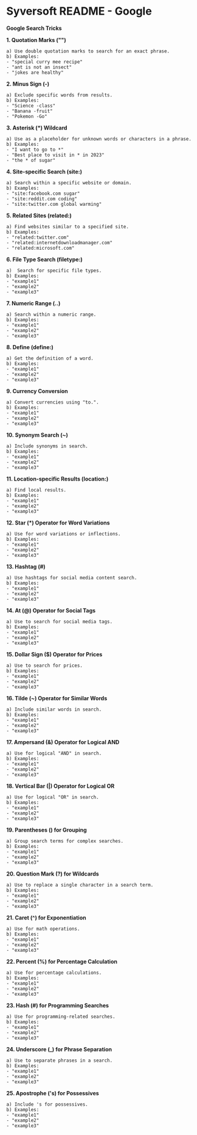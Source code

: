 # Syversoft README - Google

**Google Search Tricks**

**1. Quotation Marks ("")**

    a) Use double quotation marks to search for an exact phrase.  
    b) Examples:
    - "special curry mee recipe"
    - "ant is not an insect"
    - "jokes are healthy"

**2. Minus Sign (-)**

    a) Exclude specific words from results.  
    b) Examples:
    - "Science -class"
    - "Banana -fruit"
    - "Pokemon -Go"

**3. Asterisk (*) Wildcard**

    a) Use as a placeholder for unknown words or characters in a phrase.  
    b) Examples:
    - "I want to go to *"
    - "Best place to visit in * in 2023"
    - "the * of sugar"

**4. Site-specific Search (site:)**

    a) Search within a specific website or domain.  
    b) Examples:
    - "site:facebook.com sugar"
    - "site:reddit.com coding"
    - "site:twitter.com global warming"

**5. Related Sites (related:)**

    a) Find websites similar to a specified site.  
    b) Examples:
    - "related:twitter.com"
    - "related:internetdownloadmanager.com"
    - "related:microsoft.com"

**6. File Type Search (filetype:)**

    a)  Search for specific file types.  
    b) Examples:
    - "example1"
    - "example2"
    - "example3"

**7. Numeric Range (..)**

    a) Search within a numeric range.  
    b) Examples:
    - "example1"
    - "example2"
    - "example3"

**8. Define (define:)**

    a) Get the definition of a word.  
    b) Examples:
    - "example1"
    - "example2"
    - "example3"

**9. Currency Conversion**

    a) Convert currencies using "to.".  
    b) Examples:
    - "example1"
    - "example2"
    - "example3"

**10. Synonym Search (~)**

    a) Include synonyms in search.  
    b) Examples:
    - "example1"
    - "example2"
    - "example3"

**11. Location-specific Results (location:)**

    a) Find local results.  
    b) Examples:
    - "example1"
    - "example2"
    - "example3"

**12. Star (*) Operator for Word Variations**

    a) Use for word variations or inflections.  
    b) Examples:
    - "example1"
    - "example2"
    - "example3"

**13. Hashtag (#)**

    a) Use hashtags for social media content search.  
    b) Examples:
    - "example1"
    - "example2"
    - "example3"

**14. At (@) Operator for Social Tags**

    a) Use to search for social media tags.  
    b) Examples:
    - "example1"
    - "example2"
    - "example3"

**15. Dollar Sign ($) Operator for Prices**

    a) Use to search for prices.  
    b) Examples:
    - "example1"
    - "example2"
    - "example3"

**16. Tilde (~) Operator for Similar Words**

    a) Include similar words in search.  
    b) Examples:
    - "example1"
    - "example2"
    - "example3"

**17. Ampersand (&) Operator for Logical AND**

    a) Use for logical "AND" in search.  
    b) Examples:
    - "example1"
    - "example2"
    - "example3"

**18. Vertical Bar (|) Operator for Logical OR**

    a) Use for logical "OR" in search.  
    b) Examples:
    - "example1"
    - "example2"
    - "example3"

**19. Parentheses () for Grouping**

    a) Group search terms for complex searches.  
    b) Examples:
    - "example1"
    - "example2"
    - "example3"

**20. Question Mark (?) for Wildcards**

    a) Use to replace a single character in a search term.  
    b) Examples:
    - "example1"
    - "example2"
    - "example3"

**21. Caret (^) for Exponentiation**

    a) Use for math operations.  
    b) Examples:
    - "example1"
    - "example2"
    - "example3"

**22. Percent (%) for Percentage Calculation**

    a) Use for percentage calculations.  
    b) Examples:
    - "example1"
    - "example2"
    - "example3"

**23. Hash (#) for Programming Searches**

    a) Use for programming-related searches.  
    b) Examples:
    - "example1"
    - "example2"
    - "example3"

**24. Underscore (_) for Phrase Separation**

    a) Use to separate phrases in a search.  
    b) Examples:
    - "example1"
    - "example2"
    - "example3"

**25. Apostrophe ('s) for Possessives**

    a) Include 's for possessives.  
    b) Examples:
    - "example1"
    - "example2"
    - "example3"
